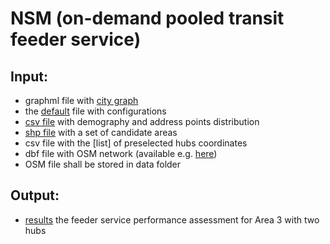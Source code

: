 # NSM (on-demand pooled transit feeder service)
## Input:

* graphml file with [city graph](https://github.com/OlhaShulikaUJ/SUM_project/blob/main/PT/data/Krakow.graphml)
* the [default](https://github.com/OlhaShulikaUJ/SUM_project/blob/main/NSM/default_SUM.json) file with configurations
* [csv file](https://github.com/OlhaShulikaUJ/SUM_project/blob/main/PT/data/demografia_KRK_example.csv) with demography and address points distribution 
* [shp file](https://github.com/OlhaShulikaUJ/SUM_project/blob/main/NSM/Obszary_SUM.shp) with a set of candidate areas
* csv file with the [list] of preselected hubs coordinates
* dbf file with OSM network (available e.g. [here](https://www.interline.io/osm/extracts/))
* OSM file shall be stored in data folder

## Output:
* [results](https://github.com/OlhaShulikaUJ/SUM_project/blob/main/NSM/area%203-Skotniki.ipynb) the feeder service performance assessment for Area 3 with two hubs
